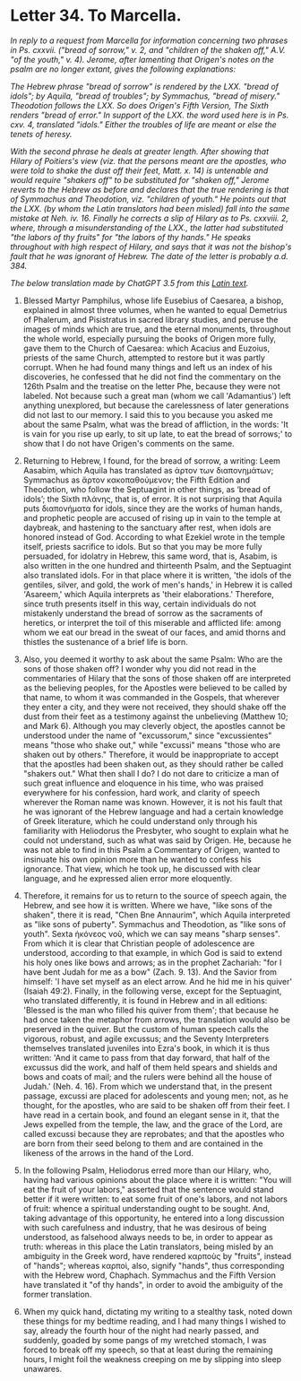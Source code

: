 <h1>Letter 34. To Marcella.</h1>

<p><i>In reply to a request from Marcella for information concerning two phrases in Ps. cxxvii. ("bread of sorrow," v. 2, and "children of the shaken off," A.V. "of the youth," v. 4). Jerome, after lamenting that Origen's notes on the psalm are no longer extant, gives the following explanations:

The Hebrew phrase "bread of sorrow" is rendered by the LXX. "bread of idols"; by Aquila, "bread of troubles"; by Symmachus, "bread of misery." Theodotion follows the LXX. So does Origen's Fifth Version, The Sixth renders "bread of error." In support of the LXX. the word used here is in Ps. cxv. 4, translated "idols." Either the troubles of life are meant or else the tenets of heresy.

With the second phrase he deals at greater length. After showing that Hilary of Poitiers's view (viz. that the persons meant are the apostles, who were told to shake the dust off their feet, Matt. x. 14) is untenable and would require "shakers off" to be substituted for "shaken off," Jerome reverts to the Hebrew as before and declares that the true rendering is that of Symmachus and Theodotion, viz. "children of youth." He points out that the LXX. (by whom the Latin translators had been misled) fall into the same mistake at Neh. iv. 16. Finally he corrects a slip of Hilary as to Ps. cxxviii. 2, where, through a misunderstanding of the LXX., the latter had substituted "the labors of thy fruits" for "the labors of thy hands." He speaks throughout with high respect of Hilary, and says that it was not the bishop's fault that he was ignorant of Hebrew. The date of the letter is probably a.d. 384.

The below translation made by ChatGPT 3.5 from this <a href='https://catholiclibrary.org/library/view?docId=Fathers-OR/PL.022.html;chunk.id=00000327'>Latin text</a>.</i></p>

1. Blessed Martyr Pamphilus, whose life Eusebius of Caesarea, a bishop, explained in almost three volumes, when he wanted to equal Demetrius of Phalerum, and Pisistratus in sacred library studies, and peruse the images of minds which are true, and the eternal monuments, throughout the whole world, especially pursuing the books of Origen more fully, gave them to the Church of Caesarea: which Acacius and Euzoius, priests of the same Church, attempted to restore but it was partly corrupt. When he had found many things and left us an index of his discoveries, he confessed that he did not find the commentary on the 126th Psalm and the treatise on the letter Phe, because they were not labeled. Not because such a great man (whom we call 'Adamantius') left anything unexplored, but because the carelessness of later generations did not last to our memory. I said this to you because you asked me about the same Psalm, what was the bread of affliction, in the words: 'It is vain for you rise up early, to sit up late, to eat the bread of sorrows;' to show that I do not have Origen's comments on the same.

2. Returning to Hebrew, I found, for the bread of sorrow, a writing: Leem Aasabim, which Aquila has translated as ἀρτον των διαπονημάτων; Symmachus as ἄρτον κακοπαθούμενον; the Fifth Edition and Theodotion, who follow the Septuagint in other things, as ‘bread of idols’; the Sixth πλάνης, that is, of error. It is not surprising that Aquila puts διαπονήματα for idols, since they are the works of human hands, and prophetic people are accused of rising up in vain to the temple at daybreak, and hastening to the sanctuary after rest, when idols are honored instead of God. According to what Ezekiel wrote in the temple itself, priests sacrifice to idols. But so that you may be more fully persuaded, for idolatry in Hebrew, this same word, that is, Asabim, is also written in the one hundred and thirteenth Psalm, and the Septuagint also translated idols. For in that place where it is written, 'the idols of the gentiles, silver, and gold, the work of men's hands,' in Hebrew it is called 'Asareem,' which Aquila interprets as 'their elaborations.' Therefore, since truth presents itself in this way, certain individuals do not mistakenly understand the bread of sorrow as the sacraments of heretics, or interpret the toil of this miserable and afflicted life: among whom we eat our bread in the sweat of our faces, and amid thorns and thistles the sustenance of a brief life is born.

3. Also, you deemed it worthy to ask about the same Psalm: Who are the sons of those shaken off? I wonder why you did not read in the commentaries of Hilary that the sons of those shaken off are interpreted as the believing peoples, for the Apostles were believed to be called by that name, to whom it was commanded in the Gospels, that wherever they enter a city, and they were not received, they should shake off the dust from their feet as a testimony against the unbelieving (Matthew 10; and Mark 6). Although you may cleverly object, the apostles cannot be understood under the name of "excussorum," since "excussientes" means "those who shake out," while "excussi" means "those who are shaken out by others." Therefore, it would be inappropriate to accept that the apostles had been shaken out, as they should rather be called "shakers out." What then shall I do? I do not dare to criticize a man of such great influence and eloquence in his time, who was praised everywhere for his confession, hard work, and clarity of speech wherever the Roman name was known. However, it is not his fault that he was ignorant of the Hebrew language and had a certain knowledge of Greek literature, which he could understand only through his familiarity with Heliodorus the Presbyter, who sought to explain what he could not understand, such as what was said by Origen. He, because he was not able to find in this Psalm a Commentary of Origen, wanted to insinuate his own opinion more than he wanted to confess his ignorance. That view, which he took up, he discussed with clear language, and he expressed alien error more eloquently.

4. Therefore, it remains for us to return to the source of speech again, the Hebrew, and see how it is written. Where we have, "like sons of the shaken", there it is read, "Chen Bne Annaurim", which Aquila interpreted as "like sons of puberty". Symmachus and Theodotion, as "like sons of youth". Sexta ἡκόνεος νοῦ, which we can say means "sharp senses". From which it is clear that Christian people of adolescence are understood, according to that example, in which God is said to extend his holy ones like bows and arrows; as in the prophet Zachariah: "for I have bent Judah for me as a bow" (Zach. 9. 13). And the Savior from himself: 'I have set myself as an elect arrow. And he hid me in his quiver' (Isaiah 49:2). Finally, in the following verse, except for the Septuagint, who translated differently, it is found in Hebrew and in all editions: 'Blessed is the man who filled his quiver from them'; that because he had once taken the metaphor from arrows, the translation would also be preserved in the quiver. But the custom of human speech calls the vigorous, robust, and agile excussus; and the Seventy Interpreters themselves translated juveniles into Ezra's book, in which it is thus written: 'And it came to pass from that day forward, that half of the excussus did the work, and half of them held spears and shields and bows and coats of mail; and the rulers were behind all the house of Judah.' (Neh. 4. 16). From which we understand that, in the present passage, excussi are placed for adolescents and young men; not, as he thought, for the apostles, who are said to be shaken off from their feet. I have read in a certain book, and found an elegant sense in it, that the Jews expelled from the temple, the law, and the grace of the Lord, are called excussi because they are reprobates; and that the apostles who are born from their seed belong to them and are contained in the likeness of the arrows in the hand of the Lord.

5. In the following Psalm, Heliodorus erred more than our Hilary, who, having had various opinions about the place where it is written: "You will eat the fruit of your labors," asserted that the sentence would stand better if it were written: to eat some fruit of one's labors, and not labors of fruit: whence a spiritual understanding ought to be sought. And, taking advantage of this opportunity, he entered into a long discussion with such carefulness and industry, that he was desirous of being understood, as falsehood always needs to be, in order to appear as truth: whereas in this place the Latin translators, being misled by an ambiguity in the Greek word, have rendered καρποὺς by "fruits", instead of "hands"; whereas καρποὶ, also, signify "hands", thus corresponding with the Hebrew word, Chaphach. Symmachus and the Fifth Version have translated it "of thy hands", in order to avoid the ambiguity of the former translation.

6. When my quick hand, dictating my writing to a stealthy task, noted down these things for my bedtime reading, and I had many things I wished to say, already the fourth hour of the night had nearly passed, and suddenly, goaded by some pangs of my wretched stomach, I was forced to break off my speech, so that at least during the remaining hours, I might foil the weakness creeping on me by slipping into sleep unawares.
